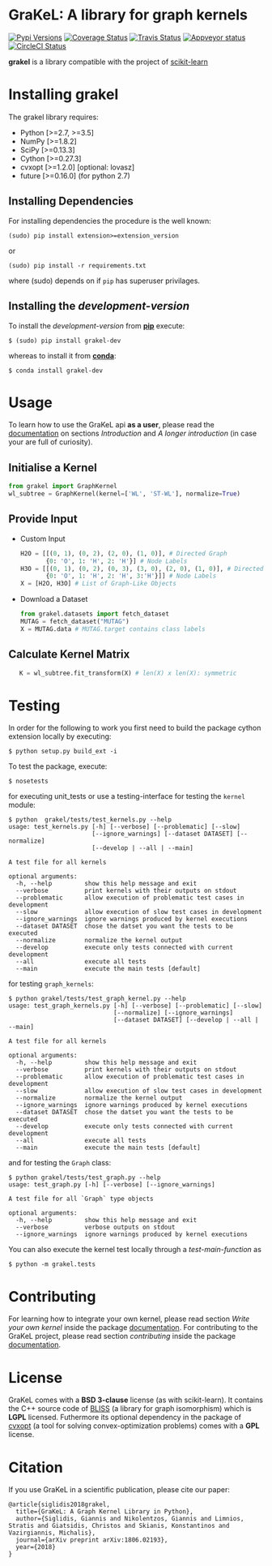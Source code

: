 # GraKeL: A library for graph kernels

[![Pypi Versions](https://img.shields.io/pypi/pyversions/grakel-dev.svg)](https://pypi.org/pypi/grakel-dev/)
[![Coverage Status](https://codecov.io/gh/ysig/GraKeL/branch/develop/graph/badge.svg)](https://codecov.io/gh/ysig/GraKeL)
[![Travis Status](https://travis-ci.org/ysig/GraKeL.svg?branch=develop)](https://travis-ci.org/ysig/GraKeL)
[![Appveyor status](https://ci.appveyor.com/api/projects/status/sss4lpfxwgejn6de/branch/develop?svg=true)](https://ci.appveyor.com/project/ysig/grakel)
[![CircleCI Status](https://circleci.com/gh/ysig/GraKeL/tree/develop.svg?style=shield)](https://circleci.com/gh/ysig/GraKeL/tree/develop)

**grakel** is a library compatible with the project of [scikit-learn](http://scikit-learn.org/)

Installing grakel
=================

The grakel library requires:

* Python [>=2.7, >=3.5]
* NumPy [>=1.8.2]
* SciPy [>=0.13.3]
* Cython [>=0.27.3]
* cvxopt [>=1.2.0] [optional: lovasz]
* future [>=0.16.0] (for python 2.7)


Installing Dependencies
-----------------------

For installing dependencies the procedure is the well known:

```shell
(sudo) pip install extension>=extension_version
```

or

```shell
(sudo) pip install -r requirements.txt
```
where (sudo) depends on if `pip` has superuser privilages.


Installing the *development-version*
------------------------------------

To install the *development-version* from [**pip**](https://pypi.org/project/grakel-dev) execute:

```shell
$ (sudo) pip install grakel-dev
```

whereas to install it from [**conda**](https://anaconda.org/ysig/grakel-dev):

```shell
$ conda install grakel-dev
```

Usage
=====

To learn how to use the GraKeL api **as a user**, please read the [documentation][doc] on sections *Introduction* and *A longer introduction* (in case your are full of curiosity).

Initialise a Kernel
-------------------

```python
from grakel import GraphKernel
wl_subtree = GraphKernel(kernel=['WL', 'ST-WL'], normalize=True)
```

Provide Input
-------------

- Custom Input

  ```python
  H2O = [[(0, 1), (0, 2), (2, 0), (1, 0)], # Directed Graph
         {0: 'O', 1: 'H', 2: 'H'}] # Node Labels
  H3O = [[(0, 1), (0, 2), (0, 3), (3, 0), (2, 0), (1, 0)], # Directed Graph
         {0: 'O', 1: 'H', 2: 'H', 3:'H'}]] # Node Labels
  X = [H2O, H3O] # List of Graph-Like Objects
  ```

- Download a Dataset

  ```python
  from grakel.datasets import fetch_dataset
  MUTAG = fetch_dataset("MUTAG")
  X = MUTAG.data # MUTAG.target contains class labels
  ```

Calculate Kernel Matrix
-----------------------
```python
   K = wl_subtree.fit_transform(X) # len(X) x len(X): symmetric
```

Testing
=======
In order for the following to work you first need to build the package cython extension
locally by executing:
```shell
$ python setup.py build_ext -i
```

To test the package, execute:
```shell
$ nosetests
```

for executing unit_tests or use a testing-interface for testing the `kernel` module:

```shell
$ python  grakel/tests/test_kernels.py --help
usage: test_kernels.py [-h] [--verbose] [--problematic] [--slow]
                       [--ignore_warnings] [--dataset DATASET] [--normalize]
                       [--develop | --all | --main]

A test file for all kernels

optional arguments:
  -h, --help         show this help message and exit
  --verbose          print kernels with their outputs on stdout
  --problematic      allow execution of problematic test cases in development
  --slow             allow execution of slow test cases in development
  --ignore_warnings  ignore warnings produced by kernel executions
  --dataset DATASET  chose the datset you want the tests to be executed
  --normalize        normalize the kernel output
  --develop          execute only tests connected with current development
  --all              execute all tests
  --main             execute the main tests [default]

```

for testing `graph_kernels`:

```shell
$ python grakel/tests/test_graph_kernel.py --help
usage: test_graph_kernels.py [-h] [--verbose] [--problematic] [--slow]
                             [--normalize] [--ignore_warnings]
                             [--dataset DATASET] [--develop | --all | --main]

A test file for all kernels

optional arguments:
  -h, --help         show this help message and exit
  --verbose          print kernels with their outputs on stdout
  --problematic      allow execution of problematic test cases in development
  --slow             allow execution of slow test cases in development
  --normalize        normalize the kernel output
  --ignore_warnings  ignore warnings produced by kernel executions
  --dataset DATASET  chose the datset you want the tests to be executed
  --develop          execute only tests connected with current development
  --all              execute all tests
  --main             execute the main tests [default]

```

and for testing the `Graph` class:

```shell
$ python grakel/tests/test_graph.py --help
usage: test_graph.py [-h] [--verbose] [--ignore_warnings]

A test file for all `Graph` type objects

optional arguments:
  -h, --help         show this help message and exit
  --verbose          verbose outputs on stdout
  --ignore_warnings  ignore warnings produced by kernel executions
```
You can also execute the kernel test locally through a *test-main-function* as

```shell
$ python -m grakel.tests
```

Contributing
============
For learning how to integrate your own kernel, please read section *Write your own kernel* inside
the package [documentation][doc]. 
For contributing to the GraKeL project, please read section *contributing* inside the package [documentation][doc].

[doc]: https://ysig.github.io/GraKeL/dev/

License
=======
GraKeL comes with a __BSD 3-clause__ license (as with scikit-learn).
It contains the C++ source code of [BLISS](http://www.tcs.hut.fi/Software/bliss) (a library for graph isomorphism) which is __LGPL__ licensed.
Futhermore its optional dependency in the package of [cvxopt](https://cvxopt.org/) (a tool for solving convex-optimization problems) comes with a __GPL__ license.

Citation
========
If you use GraKeL in a scientific publication, please cite our paper:

```
@article{siglidis2018grakel,
  title={GraKeL: A Graph Kernel Library in Python},
  author={Siglidis, Giannis and Nikolentzos, Giannis and Limnios, Stratis and Giatsidis, Christos and Skianis, Konstantinos and Vazirgiannis, Michalis},
  journal={arXiv preprint arXiv:1806.02193},
  year={2018}
}
```
